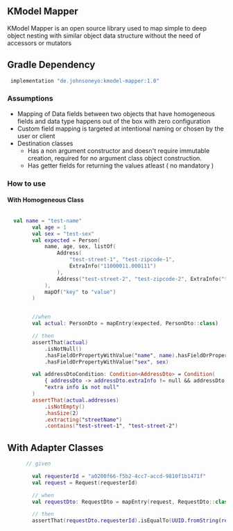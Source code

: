 ## KModel Mapper 

KModel Mapper is an open source library used to map simple to deep object nesting with similar object data structure without the need of accessors or mutators

## Gradle Dependency
```groovy
 implementation "de.johnsoneyo:kmodel-mapper:1.0"
```

### Assumptions
- Mapping of Data fields between two objects that have homogeneous fields and data type happens out of the box with zero configuration
- Custom field mapping is targeted at intentional naming or chosen by the user or client
- Destination classes
    - Has a non argument constructor and doesn't require immutable creation, required for no argument class object construction.
    - Has getter fields for returning the values atleast ( no mandatory )

### How to use 

#### With Homogeneous Class
```kotlin

  val name = "test-name"
        val age = 1
        val sex = "test-sex"
        val expected = Person(
            name, age, sex, listOf(
                Address(
                    "test-street-1", "test-zipcode-1",
                    ExtraInfo("11000011.000111")
                ),
                Address("test-street-2", "test-zipcode-2", ExtraInfo("test-extra-info"))
            ),
            mapOf("key" to "value")
        )


        //when
        val actual: PersonDto = mapEntry(expected, PersonDto::class)

        // then
        assertThat(actual)
            .isNotNull()
            .hasFieldOrPropertyWithValue("name", name).hasFieldOrPropertyWithValue("age", age)
            .hasFieldOrPropertyWithValue("sex", sex)

        val addressDtoCondition: Condition<AddressDto> = Condition(
            { addressDto -> addressDto.extraInfo != null && addressDto.extraInfo?.coordinates === "11000011.000111" },
            "extra info is not null"
        )
        assertThat(actual.addresses)
            .isNotEmpty()
            .hasSize(2)
            .extracting("streetName")
            .contains("test-street-1", "test-street-2")

```


## With Adapter Classes 
```kotlin
      // given

        val requesterId = "a0200f66-f5b2-4cc7-accd-9810f1b1471f"
        val request = Request(requesterId)

        // when
        val requestDto: RequestDto = mapEntry(request, RequestDto::class)

        // then
        assertThat(requestDto.requesterId).isEqualTo(UUID.fromString(requesterId))


```